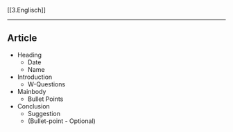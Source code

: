[[3.Englisch]]
___
## Article
- Heading
	- Date
	- Name
- Introduction
	- W-Questions
- Mainbody
	- Bullet Points
- Conclusion
	- Suggestion
	- (Bullet-point - Optional)
